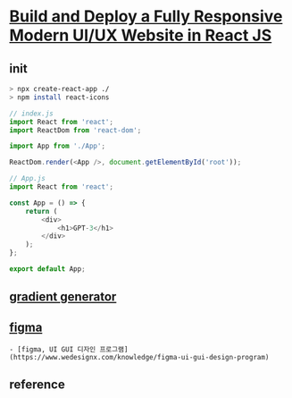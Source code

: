 # [Build and Deploy a Fully Responsive Modern UI/UX Website in React JS](https://youtu.be/LMagNcngvcU)

## init

```sh
> npx create-react-app ./
> npm install react-icons
```

```js
// index.js
import React from 'react';
import ReactDom from 'react-dom';

import App from './App';

ReactDom.render(<App />, document.getElementById('root'));

// App.js
import React from 'react';

const App = () => {
	return (
		<div>
			<h1>GPT-3</h1>
		</div>
	);
};

export default App;
```

## [gradient generator](https://angrytools.com/gradient/)

## [figma](https://www.figma.com/files/recent?fuid=1085838858872611893)

    - [figma, UI GUI 디자인 프로그램](https://www.wedesignx.com/knowledge/figma-ui-gui-design-program)

## reference
